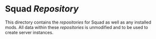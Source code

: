 # Squad *Repository*
This directory contains the *repositories* for Squad as well as any installed mods. All data within these *repositories* is unmodified and to be used to create server instances.
